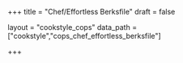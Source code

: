 +++
title = "Chef/Effortless Berksfile"
draft = false

layout = "cookstyle_cops"
data_path = ["cookstyle","cops_chef_effortless_berksfile"]

+++

<!-- The content of this page is automatically generated from the
cops_chef_effortless_berksfile.yml file in github.com/chef/cookstyle/blob/master/docs-chef-io/data/cookstyle/. -->
